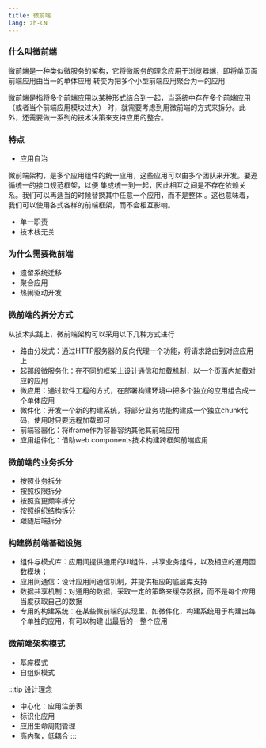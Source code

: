 ```yaml
---
title: 微前端
lang: zh-CN
---
```


### 什么叫微前端
微前端是一种类似微服务的架构，它将微服务的理念应用于浏览器端，即将单页面前端应用由当一的单体应用
转变为把多个小型前端应用聚合为一的应用

微前端是指将多个前端应用以某种形式结合到一起，当系统中存在多个前端应用（或者当个前端应用模块过大）
时，就需要考虑到用微前端的方式来拆分。此外，还需要做一系列的技术决策来支持应用的整合。


### 特点
* 应用自治

微前端架构，是多个应用组件的统一应用，这些应用可以由多个团队来开发。要遵循统一的接口规范框架，以便
集成统一到一起，因此相互之间是不存在依赖关系。我们可以再适当的时候替换其中任意一个应用，而不是整体
。这也意味着，我们可以使用各式各样的前端框架，而不会相互影响。
* 单一职责
* 技术栈无关
### 为什么需要微前端

* 遗留系统迁移
* 聚合应用
* 热闹驱动开发

### 微前端的拆分方式
从技术实践上，微前端架构可以采用以下几种方式进行
* 路由分发式：通过HTTP服务器的反向代理一个功能，将请求路由到对应应用上
* 起那段微服务化：在不同的框架上设计通信和加载机制，以一个页面内加载对应的应用
* 微应用：通过软件工程的方式，在部署构建环境中把多个独立的应用组合成一个单体应用
* 微件化：开发一个新的构建系统，将部分业务功能构建成一个独立chunk代码，使用时只要远程加载即可
* 前端容器化：将iframe作为容器容纳其他其前端应用
* 应用组件化：借助web components技术构建跨框架前端应用

### 微前端的业务拆分

* 按照业务拆分
* 按照权限拆分
* 按照变更频率拆分
* 按照组织结构拆分
* 跟随后端拆分

### 构建微前端基础设施

* 组件与模式库：应用间提供通用的UI组件，共享业务组件，以及相应的通用函数模块；
* 应用间通信：设计应用间通信机制，并提供相应的底层库支持
* 数据共享机制：对通用的数据，采取一定的策略来缓存数据，而不是每个应用当度获取自己的数据
* 专用的构建系统：在某些微前端的实现里，如微件化，构建系统用于构建出每个单独的应用，有可以构建
出最后的一整个应用

### 微前端架构模式

* 基座模式
* 自组织模式

:::tip 设计理念
* 中心化：应用注册表
* 标识化应用
* 应用生命周期管理
* 高内聚，低耦合
:::
